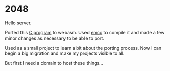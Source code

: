 # 2048

Hello server.

Ported this [C program](https://github.com/ASSERT-game/2048) to webasm. Used [emcc](https://emscripten.org/index.html)
to compile it and made a few minor changes as necessary to be able to port.

Used as a small project to learn a bit about the porting process.
Now I can begin a big migration and make my projects visible to all.

But first I need a domain to host these things...
